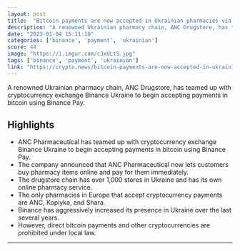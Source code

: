 ```yaml
---
layout: post
title:  "Bitcoin payments are now accepted in Ukrainian pharmacies via Binance Pay"
description: "A renowned Ukrainian pharmacy chain, ANC Drugstore, has teamed up with cryptocurrency exchange Binance Ukraine to begin accepting payments in bitcoin using Binance Pay."
date: "2023-01-04 15:11:10"
categories: ['binance', 'payment', 'ukrainian']
score: 44
image: "https://i.imgur.com/c3xULtS.jpg"
tags: ['binance', 'payment', 'ukrainian']
link: "https://crypto.news/bitcoin-payments-are-now-accepted-in-ukrainian-pharmacies-via-binance-pay/"
---
```


A renowned Ukrainian pharmacy chain, ANC Drugstore, has teamed up with cryptocurrency exchange Binance Ukraine to begin accepting payments in bitcoin using Binance Pay.

## Highlights

- ANC Pharmaceutical has teamed up with cryptocurrency exchange Binance Ukraine to begin accepting payments in bitcoin using Binance Pay.
- The company announced that ANC Pharmaceutical now lets customers buy pharmacy items online and pay for them immediately.
- The drugstore chain has over 1,000 stores in Ukraine and has its own online pharmacy service.
- The only pharmacies in Europe that accept cryptocurrency payments are ANC, Kopiyka, and Shara.
- Binance has aggressively increased its presence in Ukraine over the last several years.
- However, direct bitcoin payments and other cryptocurrencies are prohibited under local law.

---
